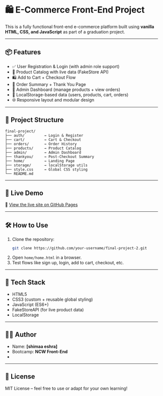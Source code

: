 ﻿# 🛍️ E-Commerce Front-End Project

This is a fully functional front-end e-commerce platform built using **vanilla HTML, CSS, and JavaScript** as part of a graduation project.

---

## 📦 Features

- ✅ User Registration & Login (with admin role support)
- 🛒 Product Catalog with live data (FakeStore API)
- 🛍️ Add to Cart + Checkout Flow
- 📑 Order Summary + Thank You Page
- 🔐 Admin Dashboard (manage products + view orders)
- 📁 LocalStorage-based data (users, products, cart, orders)
- 🌐 Responsive layout and modular design

---

## 📁 Project Structure

```
final-project/
├── auth/         → Login & Register
├── cart/         → Cart & Checkout
├── orders/       → Order History
├── products/     → Product Catalog
├── admin/        → Admin Dashboard
├── thankyou/     → Post-Checkout Summary
├── home/         → Landing Page
├── storage/      → localStorage utils
├── style.css     → Global CSS styling
└── README.md
```

---

## 🚀 Live Demo

🔗 [View the live site on GitHub Pages](https://github.com/shimaaeshra/final-project-2)  


---

## 🛠️ How to Use

1. Clone the repository:
   ```bash
   git clone https://github.com/your-username/final-project-2.git
   ```
2. Open `home/home.html` in a browser.
3. Test flows like sign up, login, add to cart, checkout, etc.

---

## 📌 Tech Stack

- HTML5
- CSS3 (custom + reusable global styling)
- JavaScript (ES6+)
- FakeStoreAPI (for live product data)
- LocalStorage

---

## 👨‍💻 Author

- Name: **[shimaa eshra]**
- Bootcamp: **NCW Front-End**
-

---

## 📜 License

MIT License – feel free to use or adapt for your own learning!
